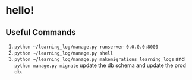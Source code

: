 # hello!

## Useful Commands
1. `python ~/learning_log/manage.py runserver 0.0.0.0:8000`
2. `python ~/learning_log/manage.py shell`
3. `python ~/learning_log/manage.py makemigrations learning_logs` and `python manage.py migrate` update the db schema and update the prod db.
